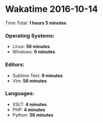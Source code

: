 # Wakatime 2016-10-14

Time Total: **1 hours 5 minutes**

### Operating Systems:
- Linux: **56 minutes** 
- Windows: **9 minutes** 

### Editors:
- Sublime Text: **9 minutes** 
- Vim: **56 minutes** 

### Languages:
- XSLT: **4 minutes** 
- PHP: **4 minutes** 
- Python: **56 minutes** 

